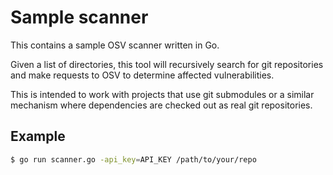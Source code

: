# Sample scanner

This contains a sample OSV scanner written in Go.

Given a list of directories, this tool will recursively search for git
repositories and make requests to OSV to determine affected vulnerabilities.

This is intended to work with projects that use git submodules or a similar
mechanism where dependencies are checked out as real git repositories.

## Example

```bash
$ go run scanner.go -api_key=API_KEY /path/to/your/repo
```
